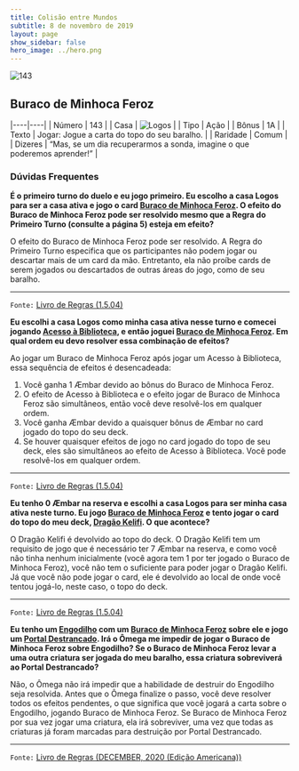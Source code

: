 ```yaml
---
title: Colisão entre Mundos
subtitle: 8 de novembro de 2019
layout: page
show_sidebar: false
hero_image: ../hero.png
---
```


![143](https://cdn.keyforgegame.com/media/card_front/pt/452_143_6G9W82783H5Q_pt.png)

## Buraco de Minhoca Feroz

|----|----|
| Número | 143 |
| Casa | ![Logos](https://archonarcana.com/images/thumb/c/ce/Logos.png/22px-Logos.png "Logos") |
| Tipo | Ação |
| Bônus | 1A |
| Texto | Jogar: Jogue a carta do topo do seu baralho. |
| Raridade | Comum |
| Dizeres | “Mas, se um dia recuperarmos a sonda,  imagine o que poderemos aprender!” |

### Dúvidas Frequentes

**É o primeiro turno do duelo e eu jogo primeiro. Eu escolho a
casa Logos para ser a casa ativa e jogo o card [Buraco de Minhoca Feroz](/cota/125). O efeito do Buraco de Minhoca Feroz
pode ser resolvido mesmo que a Regra do Primeiro Turno (consulte
a página 5) esteja em efeito?**

O efeito do Buraco de Minhoca Feroz pode ser resolvido. A Regra do
Primeiro Turno especifica que os participantes não podem jogar ou descartar
mais de um card da mão. Entretanto, ela não proíbe cards de serem jogados
ou descartados de outras áreas do jogo, como de seu baralho.

<hr/>

`Fonte:` [Livro de Regras (1.5.04)](https://drive.google.com/open?id=14pM1J8ZR_4hZbGFZt-ArQdAGsHCPEQdE)

**Eu escolhi a casa Logos como minha casa ativa nesse turno e
comecei jogando [Acesso à Biblioteca](/cota/115), e então joguei
[Buraco de Minhoca Feroz](/cota/125). Em qual ordem eu devo
resolver essa combinação de efeitos?**

Ao jogar um Buraco de Minhoca Feroz após jogar um Acesso à
Biblioteca, essa sequência de efeitos é desencadeada:
1. Você ganha 1 Æmbar devido ao bônus do Buraco de
Minhoca Feroz.
2. O efeito de Acesso à Biblioteca e o efeito jogar de Buraco de
Minhoca Feroz são simultâneos, então você deve resolvê-los em
qualquer ordem.
3. Você ganha Æmbar devido a quaisquer bônus de Æmbar no card
jogado do topo do seu deck.
4. Se houver quaisquer efeitos de jogo no card jogado do topo de seu
deck, eles são simultâneos ao efeito de Acesso à Biblioteca. Você pode
resolvê-los em qualquer ordem.

<hr/>

`Fonte:` [Livro de Regras (1.5.04)](https://drive.google.com/open?id=14pM1J8ZR_4hZbGFZt-ArQdAGsHCPEQdE)

**Eu tenho 0 Æmbar na reserva e escolhi a casa Logos para ser minha
casa ativa neste turno. Eu jogo [Buraco de Minhoca Feroz](/cota/125) e tento jogar o card do topo do meu deck, [Dragão Kelifi](/cota/037). O que acontece?**

O Dragão Kelifi é devolvido ao topo do deck. O Dragão Kelifi tem um
requisito de jogo que é necessário ter 7 Æmbar na reserva, e como você
não tinha nenhum inicialmente (você agora tem 1 por ter jogado o Buraco
de Minhoca Feroz), você não tem o suficiente para poder jogar o
Dragão Kelifi. Já que você não pode jogar o card, ele é devolvido ao local
de onde você tentou jogá-lo, neste caso, o topo do deck.

<hr/>

`Fonte:` [Livro de Regras (1.5.04)](https://drive.google.com/open?id=14pM1J8ZR_4hZbGFZt-ArQdAGsHCPEQdE)

**Eu tenho um [Engodilho](/aoa/131) com um [Buraco de Minhoca Feroz](/cota/125)
sobre ele e jogo um [Portal Destrancado](/aoa/067). Irá o Ômega
me impedir de jogar o Buraco de Minhoca Feroz sobre Engodilho?
Se o Buraco de Minhoca Feroz levar a uma outra criatura ser jogada do meu baralho,
essa criatura sobreviverá ao Portal Destrancado?**

Não, o Ômega não irá impedir que a habilidade de destruir do Engodilho seja resolvida. Antes que o Ômega
finalize o passo, você deve resolver todos os efeitos pendentes, o que significa que você
jogará a carta sobre o Engodilho, jogando Buraco de Minhoca Feroz. Se Buraco de Minhoca Feroz
por sua vez jogar uma criatura, ela irá sobreviver, uma vez que todas as criaturas já foram
marcadas para destruição por Portal Destrancado.

<hr/>

`Fonte:` [Livro de Regras (DECEMBER, 2020 (Edição Americana))](https://images-cdn.fantasyflightgames.com/filer_public/8c/af/8cafeca4-02c3-4990-bba1-ff9d3aa8f02a/keyforge_rulebook_v14_reduced-compressed.pdf)
